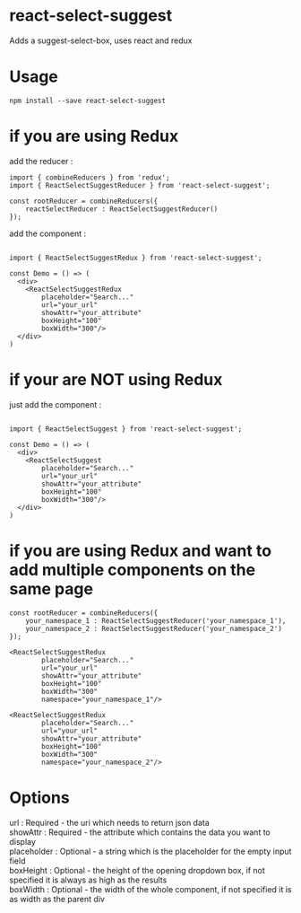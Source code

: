 # react-select-suggest

Adds a suggest-select-box, uses react and redux

# Usage
```
npm install --save react-select-suggest
```
# if you are using Redux

add the reducer :
```
import { combineReducers } from 'redux';
import { ReactSelectSuggestReducer } from 'react-select-suggest';

const rootReducer = combineReducers({
    reactSelectReducer : ReactSelectSuggestReducer()
});

```

add the component :

```

import { ReactSelectSuggestRedux } from 'react-select-suggest';

const Demo = () => (
  <div>
    <ReactSelectSuggestRedux
        placeholder="Search..."
        url="your_url"
        showAttr="your_attribute"
        boxHeight="100"
        boxWidth="300"/>
  </div>
)
```

# if your are NOT using Redux

just add the component :

```

import { ReactSelectSuggest } from 'react-select-suggest';

const Demo = () => (
  <div>
    <ReactSelectSuggest
        placeholder="Search..."
        url="your_url"
        showAttr="your_attribute"
        boxHeight="100"
        boxWidth="300"/>
  </div>
)
```

# if you are using Redux and want to add multiple components on the same page
```
const rootReducer = combineReducers({
    your_namespace_1 : ReactSelectSuggestReducer('your_namespace_1'),
    your_namespace_2 : ReactSelectSuggestReducer('your_namespace_2')
});

<ReactSelectSuggestRedux
        placeholder="Search..."
        url="your_url"
        showAttr="your_attribute"
        boxHeight="100"
        boxWidth="300"
        namespace="your_namespace_1"/>
        
<ReactSelectSuggestRedux
        placeholder="Search..."
        url="your_url"
        showAttr="your_attribute"
        boxHeight="100"
        boxWidth="300"
        namespace="your_namespace_2"/>        
```

# Options
url : Required - the uri which needs to return json data  
showAttr : Required - the attribute which contains the data you want to display  
placeholder : Optional - a string which is the placeholder for the empty input field  
boxHeight : Optional - the height of the opening dropdown box, if not specified it is always as high as the results  
boxWidth : Optional - the width of the whole component, if not specified it is as width as the parent div